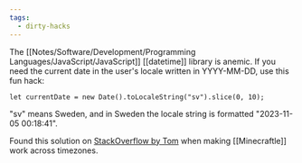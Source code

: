 ```yaml
---
tags:
  - dirty-hacks
---
```

The [[Notes/Software/Development/Programming Languages/JavaScript/JavaScript]] [[datetime]] library is anemic.  If you need the current date in the user's locale written in YYYY-MM-DD, use this fun hack:

```
let currentDate = new Date().toLocaleString("sv").slice(0, 10);
```

"sv" means Sweden, and in Sweden the locale string is formatted "2023-11-05 00:18:41".

Found this solution on [StackOverflow by Tom](https://stackoverflow.com/a/58614322) when making [[Minecraftle]] work across timezones.

